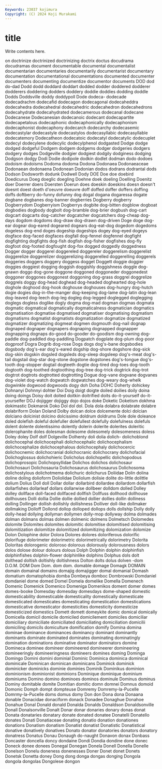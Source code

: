 ```yaml
---
Keywords: 23037 kojimura
Copyright: (C) 2024 Koji Murakami
---
```


# title

Write contents here.



on doctrinize doctrinized doctrinizing
doctrix doctus docudrama docudramas document documentable documental documentalist documentarian documentaries
documentarily documentarist documentary documentation documentational documentations documented documenter documenters documenting
documentize documentor documents DOD dod do-dad Dodd dodd doddard doddart
dodded dodder doddered dodderer dodderers doddering dodders doddery doddie doddies
dodding doddle Dodds Doddsville doddy doddypoll Dode dodeca- dodecade dodecadrachm
dodecafid dodecagon dodecagonal dodecaheddra dodecahedra dodecahedral dodecahedric dodecahedron dodecahedrons dodecahydrate
dodecahydrated dodecamerous dodecanal dodecane Dodecanese Dodecanesian dodecanoic dodecant dodecapartite dodecapetalous
dodecaphonic dodecaphonically dodecaphonism dodecaphonist dodecaphony dodecarch dodecarchy dodecasemic dodecastylar dodecastyle
dodecastylos dodecasyllabic dodecasyllable dodecatemory Dodecatheon dodecatoic dodecatyl dodecatylic dodecuplet dodecyl
dodecylene dodecylic dodecylphenol dodgasted Dodge dodge dodged dodgeful Dodgem dodgem
dodgems dodger dodgeries dodgers dodgery dodges Dodgeville dodgier dodgiest dodgily
dodginess dodging Dodgson dodgy Dodi Dodie dodipole dodkin dodlet dodman
dodo dodoes dodoism dodoisms Dodoma dodoma Dodona Dodonaea Dodonaeaceae Dodonaean
dodonaena Dodonean Dodonian dodos dodrans dodrantal dods Dodson Dodsworth dodunk
Dodwell Dody DOE Doe doe doebird Doedicurus Doeg doeglic doegling
Doehne doek doeling Doelling Doenitz doer Doerrer doers Doersten Doerun
does doeskin doeskins doesn doesn't doesnt doest doeth d'oeuvre doeuvre
doff doffed doffer doffers doffing doffs doftberry do-funny dofunny dog
dogal dogana dogaressa dogate dogbane dogbanes dog-banner dogberries Dogberry dogberry
Dogberrydom Dogberryism Dogberrys dogbite dog-bitten dogblow dogboat dogbodies dogbody dogbolt
dog-bramble dog-brier dogbush dog-cart dogcart dogcarts dog-catcher dogcatcher dogcatchers dog-cheap
dog-days dogdom dogdoms dog-draw dog-drawn dog-driven Doge doge dog-ear dogear
dog-eared dogeared dogears dog-eat-dog dogedom dogedoms dogeless dog-end doges dogeship
dogeships dogey dog-eyed dogeys dogface dog-faced dogfaces dogfall dog-fennel dogfennel
dogfight dogfighting dogfights dog-fish dogfish dog-fisher dogfishes dog-fly dogfoot dog-footed
dogfought dog-fox dogged doggedly doggedness Dogger dogger doggerel doggereled doggereler
doggerelism doggerelist doggerelize doggerelizer doggerelizing doggerelled doggerelling doggerels doggeries doggers
doggery doggess dogget Doggett doggie doggier doggies doggiest dogging doggish
doggishly doggishness doggle dog-gnawn doggo dog-gone doggone doggoned doggoneder doggonedest
doggoner doggones doggonest doggoning dog-grass doggrel doggrelize doggrels doggy dog-head
doghead dog-headed doghearted dog-hole doghole doghood dog-hook doghouse doghouses dog-hungry
dog-hutch dogie dogies dog-in-the-manger dog-keeping dog-lame dog-latin dog-lean dog-leaved dog-leech
dog-leg dogleg dog-legged doglegged doglegging doglegs dogless doglike dogly dogma
dog-mad dogman dogmas dogmata dogmatic dogmatical dogmatically dogmaticalness dogmatician dogmatics
dogmatisation dogmatise dogmatised dogmatiser dogmatising dogmatism dogmatisms dogmatist dogmatists dogmatization
dogmatize dogmatized dogmatizer dogmatizing dogmeat dogmen dogmouth dog-nail dognap dognaped
dognaper dognapers dognaping dognapped dognapper dognapping dognaps do-good do-gooder do-goodism
dog-owning dog-paddle dog-paddled dog-paddling Dogpatch dogplate dog-plum dog-poor dogproof Dogra
Dogrib dog-rose Dogs dogs dog's-bane dogsbodies dogsbody dog's-ear dog's-eared dogship
dog-shore dogshore dog-sick dog-skin dogskin dogsled dogsleds dog-sleep dogsleep dog's-meat
dog's-tail dogstail dog-star dog-stone dogstone dogstones dog's-tongue dog's-tooth dog-stopper dogtail
dogteeth dogtie dog-tired dog-toes dog-tooth dogtooth dog-toothed dogtoothing dog-tree dog-trick
dogtrick dog-trot dogtrot dogtrots dogtrotted dogtrotting Dogue dog-vane dogvane dogvanes
dog-violet dog-watch dogwatch dogwatches dog-weary dog-whelk dogwinkle dogwood dogwoods dogy
doh Doha DOHC Doherty dohickey Dohnanyi Dohnnyi dohter Doi Doig
doigt doigte doiled doilies doily doina doing doings Doisy doit
doited doitkin doitrified doits do-it-yourself do-it-yourselfer DOJ dojigger dojiggy dojo
dojos doke Doketic Doketism dokhma dokimastic Dokmarok Doko Dol dol
dol. Dola dola dolabra dolabrate dolabre dolabriform Dolan Doland Dolby
dolcan dolce dolcemente dolci dolcian dolciano dolcinist dolcino dolcissimo doldrum
doldrums Dole dole doleance doled dolefish doleful dolefuller dolefullest dolefully
dolefulness dolefuls dolent dolente dolentissimo dolently dolerin dolerite dolerites doleritic
dolerophanite doles dolesman dolesome dolesomely dolesomeness doless Doley doley Dolf
dolf Dolgeville Dolhenty doli dolia dolich- dolichoblond dolichocephal dolichocephali dolichocephalic
dolichocephalism dolichocephalize dolichocephalous dolichocephaly dolichocercic dolichocnemic dolichocranial dolichocranic dolichocrany dolichofacial
Dolichoglossus dolichohieric Dolicholus dolichopellic dolichopodous dolichoprosopic Dolichopsyllidae Dolichos dolichos dolichosaur
Dolichosauri Dolichosauria Dolichosaurus dolichosaurus Dolichosoma dolichostylous dolichotmema dolichuric dolichurus Doliidae
Dolin dolina doline doling dolioform Doliolidae Doliolum dolisie dolite do-little
dolittle dolium Dolius Doll doll Dollar dollar dollarbird dollardee dollardom
dollarfish dollarfishes dollarleaf dollars dollarwise dollbeer dolldom dolled Dolley dolley
dollface doll-faced dollfaced dollfish Dollfuss dollhood dollhouse dollhouses Dolli dollia
Dollie dollie dollied dollier dollies dollin dolliness dolling Dollinger dollish
dollishly dollishness Dolliver doll-like dollmaker dollmaking Dolloff Dollond dollop dolloped
dollops dolls dollship Dolly dolly dolly-head dollying dollyman dollymen dolly-mop
dollyway dolma dolmades dolman dolmans dolmas dolmen dolmenic dolmens Dolmetsch
Dolomedes dolomite Dolomites dolomites dolomitic dolomitise dolomitised dolomitising dolomitization dolomitize
dolomitized dolomitizing dolomization dolomize Dolon Dolophine dolor Dolora Dolores dolores
doloriferous dolorific dolorifuge dolorimeter dolorimetric dolorimetrically dolorimetry Dolorita Doloritas dolorogenic
doloroso dolorous dolorously dolorousness dolors dolos dolose dolour dolours dolous
Dolph Dolphin dolphin dolphinfish dolphinfishes dolphin-flower dolphinlike dolphins Dolphus dols
dolt dolthead doltish doltishly doltishness Dolton dolts dolus dolven -dom
D.O.M. DOM Dom Dom. dom dom. domable domage Domagk DOMAIN
domain domainal domains domajig domajigger domal domanial Domash domatium domatophobia
domba Dombeya domboc Dombrowski Domdaniel domdaniel dome domed Domel Domela
domelike Domella Domenech Domenic Domenick Domenico Domeniga Domenikos doment domer
domes domes-booke Domesday domesday domesdays dome-shaped domestic domesticability domesticable domesticality
domestically domesticate domesticated domesticates domesticating domestication domestications domesticative domesticator domesticities
domesticity domesticize domesticized domestics Domett domett domeykite domic domical domically
Domicella domicil domicile domiciled domicilement domiciles domiciliar domiciliary domiciliate domiciliated
domiciliating domiciliation domicilii domiciling domicils domiculture domification domify Domina domina
dominae dominance dominances dominancy dominant dominantly dominants dominate dominated dominates
dominating dominatingly domination dominations dominative dominator dominators domine Domineca dominee
domineer domineered domineerer domineering domineeringly domineeringness domineers domines doming Dominga
Domingo Domini domini dominial Dominic Dominica dominica dominical dominicale Dominican
dominican dominicans Dominick dominick dominicker dominicks dominie dominies Dominik Dominikus
dominion dominionism dominionist dominions Dominique dominique dominium dominiums Domino domino
dominoes dominos dominule Dominus dominus Dominy domitable domite Domitian domitic
domn domnei Domnus domoid Domonic Domph dompt dompteuse Domremy Domremy-la-Pucelle
Domrmy-la-Pucelle doms domus domy Don don Dona dona Donaana donable
Donacidae donaciform donack Donadee Donaghue Donahoe Donahue Donal Donald donald
Donalda Donalds Donaldson Donaldsonville Donall Donalsonville Donalt Donar donar donaries
donary donas donat Donata donataries donatary donate donated donatee Donatelli
Donatello donates Donati Donatiaceae donating donatio donation donationes donations Donatism
donatism Donatist donatist Donatistic Donatistical donative donatively donatives Donato donator
donatories donators donatory donatress Donatus Donau Donaugh do-naught Donavon donax
Donbass Doncaster doncella doncy dondaine Dondi Dondia dondine done donec
Doneck donee donees Donegal Donegan Donela Donell Donella Donelle Donelson
Donelu doneness donenesses Doner Donet donet Donets Donetsk Donetta doney
Dong dong donga dongas donging Dongola dongola dongolas Dongolese dongon
